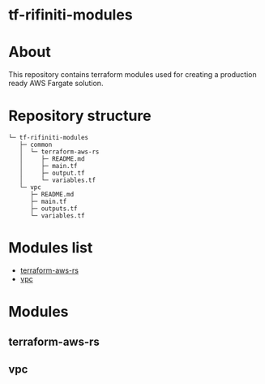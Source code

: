 # tf-rifiniti-modules

# About
This repository contains terraform modules used for creating a production ready AWS Fargate solution.

# Repository structure
```
└─ tf-rifiniti-modules
   ├─ common
   │  └─ terraform-aws-rs
   │     ├─ README.md
   │     ├─ main.tf
   │     ├─ output.tf
   │     └─ variables.tf
   └─ vpc
      ├─ README.md
      ├─ main.tf
      ├─ outputs.tf
      └─ variables.tf
```

# Modules list
- [terraform-aws-rs](##terraform-aws-rs)
- [vpc](##vpc)

# Modules

## terraform-aws-rs
 
## vpc

